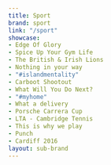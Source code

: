 ```yaml
---
title: Sport
brand: sport
link: "/sport"
showcase:
- Edge Of Glory
- Spice Up Your Gym Life
- The British & Irish Lions
- Nothing in your way
- "#islandmentality"
- Carboot Shootout
- What Will You Do Next?
- "#myhome"
- What a delivery
- Porsche Carrera Cup
- LTA - Cambridge Tennis
- This is why we play
- Punch
- Cardiff 2016
layout: sub-brand
---
```


